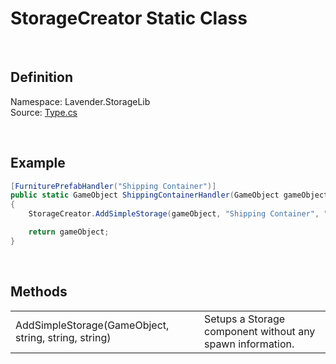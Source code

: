 # StorageCreator Static Class
<br>

## Definition
Namespace: Lavender.StorageLib <br>
Source: [Type.cs](https://github.com/leonarudo/Lavender/blob/main/Lavender/StorageLib/StorageCreator.cs)

<br>

## Example

```cs
[FurniturePrefabHandler("Shipping Container")]
public static GameObject ShippingContainerHandler(GameObject gameObject)
{
    StorageCreator.AddSimpleStorage(gameObject, "Shipping Container", "Enter", "ShippingContainer");

    return gameObject;
}
```

<br>

## Methods

<table>
<tr>
    <td>AddSimpleStorage(GameObject, string, string, string)</td>
    <td>Setups a Storage component without any spawn information.</td>
</tr>
</table>

<br>